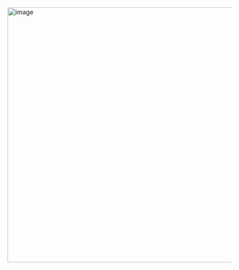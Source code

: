 <img width="573" alt="image" src="https://user-images.githubusercontent.com/37501487/205148548-01f3cbef-7591-427a-b125-814e13c2be99.png">
